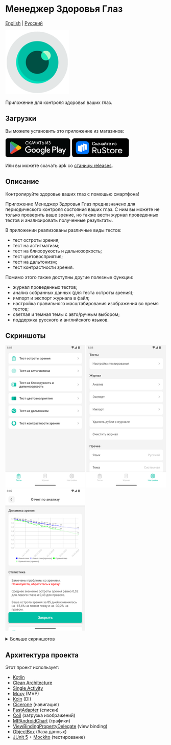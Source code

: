 # Менеджер Здоровья Глаз
[English](https://github.com/RznNike/EyeHealthManager#readme) | [Русский](/README.ru.md)

<img src="/readme_files/icon.png" alt="icon" width="200"/>

Приложение для контроля здоровья ваших глаз.
## Загрузки
Вы можете установить это приложение из магазинов:

[<img src="/readme_files/ru/badge_google_play.png" alt="Скачать из Google Play" height="60"/>](https://play.google.com/store/apps/details?id=ru.rznnike.eyehealthmanager) [<img src="/readme_files/badge_rustore.png" alt="Скачать из RuStore" height="60"/>](https://apps.rustore.ru/app/ru.rznnike.eyehealthmanager)

Или вы можете скачать apk со [станицы releases](https://github.com/RznNike/EyeHealthManager/releases).
## Описание
Контролируйте здоровье ваших глаз с помощью смартфона!

Приложение Менеджер Здоровья Глаз предназначено для периодического контроля состояния ваших глаз. С ним вы можете не только проверить ваше зрение, но также вести журнал проведенных тестов и анализировать полученные результаты.

В приложении реализованы различные виды тестов:
* тест остроты зрения;
* тест на астигматизм;
* тест на близорукость и дальнозоркость;
* тест цветовосприятия;
* тест на дальтонизм;
* тест контрастности зрения.

Помимо этого также доступны другие полезные функции:
* журнал проведенных тестов;
* анализ собранных данных (для теста остроты зрения);
* импорт и экспорт журнала в файл;
* настройка правильного масштабирования изображения во время тестов;
* светлая и темная темы с авто/ручным выбором;
* поддержка русского и английского языков.
## Скриншоты
<img src="/readme_files/ru/screenshot_1.png" alt="icon" width="250"/> <img src="/readme_files/ru/screenshot_2.png" alt="icon" width="250"/> <img src="/readme_files/ru/screenshot_3.png" alt="icon" width="250"/>

<details>
    <summary>Больше скриншотов</summary>
    <img src="/readme_files/ru/screenshot_4.png" alt="icon" width="250"/>
    <img src="/readme_files/ru/screenshot_5.png" alt="icon" width="250"/>
    <img src="/readme_files/ru/screenshot_6.png" alt="icon" width="250"/>
    <img src="/readme_files/ru/screenshot_7.png" alt="icon" width="250"/>
    <img src="/readme_files/ru/screenshot_8.png" alt="icon" width="250"/>
</details>

## Архитектура проекта
Этот проект использует:
* [Kotlin](https://kotlinlang.org/)
* [Clean Architecture](https://blog.cleancoder.com/uncle-bob/2012/08/13/the-clean-architecture.html)
* [Single Activity](https://www.toolify.ai/ai-news/mastering-single-activity-in-android-development-176852)
* [Moxy](https://github.com/moxy-community/Moxy) (MVP)
* [Koin](https://github.com/InsertKoinIO/koin) (DI)
* [Cicerone](https://github.com/terrakok/Cicerone) (навигация)
* [FastAdapter](https://github.com/mikepenz/FastAdapter) (списки)
* [Coil](https://github.com/coil-kt/coil) (загрузка изображений)
* [MPAndroidChart](https://github.com/PhilJay/MPAndroidChart) (графики)
* [ViewBindingPropertyDelegate](https://github.com/kirich1409/ViewBindingPropertyDelegate) (view binding)
* [ObjectBox](https://github.com/objectbox/objectbox-java) (база данных)
* [JUnit 5](https://github.com/junit-team/junit5) + [Mockito](https://github.com/mockito/mockito) (тестирование)